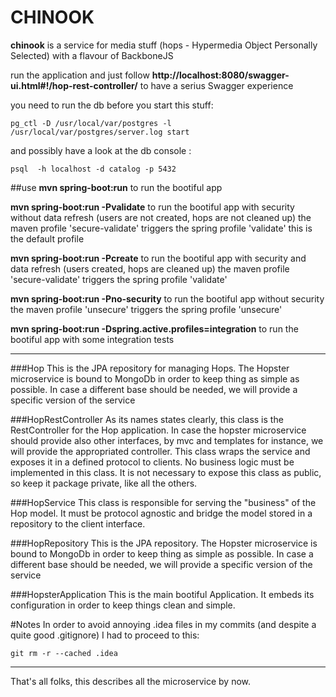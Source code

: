 # CHINOOK


**chinook** is a service for media stuff (hops - Hypermedia Object Personally Selected) with a flavour of BackboneJS
  
run the application and just follow **http://localhost:8080/swagger-ui.html#!/hop-rest-controller/** to have a serius Swagger experience

you need to run the db before you start this stuff:
```
pg_ctl -D /usr/local/var/postgres -l /usr/local/var/postgres/server.log start
```

and possibly have a look at the db console :
```
psql  -h localhost -d catalog -p 5432
```

##use
**mvn spring-boot:run**
   to run the bootiful app

**mvn spring-boot:run -Pvalidate**
      to run the bootiful app with security without data refresh (users are not created, hops are not cleaned up)
      the maven profile 'secure-validate' triggers the spring profile 'validate'
      this is the default profile

**mvn spring-boot:run -Pcreate**
      to run the bootiful app with security and data refresh (users created, hops are cleaned up)
      the maven profile 'secure-validate' triggers the spring profile 'validate'
      
**mvn spring-boot:run -Pno-security**
      to run the bootiful app without security
      the maven profile 'unsecure' triggers the spring profile 'unsecure'

**mvn spring-boot:run -Dspring.active.profiles=integration**
   to run the bootiful app with some integration tests



---  

###Hop
This is the JPA repository for managing Hops.
The Hopster microservice is bound to MongoDb in order to keep thing as simple as possible. 
In case a different base should be needed, we will provide a specific version of the service

###HopRestController 
As its names states clearly, this class is the RestController for the Hop application.
In case the hopster microservice should provide also other interfaces, by mvc and templates for instance, we will provide the appropriated controller.
This class wraps the service and exposes it in a defined protocol to clients.
No business logic must be implemented in this class.
It is not necessary to expose this class as public, so keep it package private, like all the others.  

###HopService 
This class is responsible for serving the "business" of the Hop model.
It must be protocol agnostic and bridge the model stored in a repository to the client interface.  

###HopRepository
This is the JPA repository.
The Hopster microservice is bound to MongoDb in order to keep thing as simple as possible.
In case a different base should be needed, we will provide a specific version of the service

###HopsterApplication
This is the main bootiful Application.
It embeds its configuration in order to keep things clean and simple.

#Notes
In order to avoid annoying .idea files in my commits (and despite a quite good .gitignore) I had to proceed to this:
```
git rm -r --cached .idea
```

---
That's all folks, this describes all the microservice by now.
